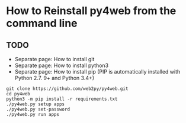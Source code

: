 # How to Reinstall py4web from the command line

## TODO
* Separate page: How to install git
* Separate page: How to install python3 
* Separate page: How to install pip (PIP is automatically installed with Python 2.7. 9+ and Python 3.4+)

```
git clone https://github.com/web2py/py4web.git
cd py4web
python3 -m pip install -r requirements.txt
./py4web.py setup apps
./py4web.py set-password
./py4web.py run apps
```
